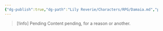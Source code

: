 ```yaml
---
{"dg-publish":true,"dg-path":"Lily Reverie/Characters/RPG/Damaia.md","permalink":"/lily-reverie/characters/rpg/damaia/","created":"2023-06-29T02:57:07.062-03:00","updated":"2024-01-20T04:35:07.130-03:00"}
---
```



>[!info] Pending
>Content pending, for a reason or another.


